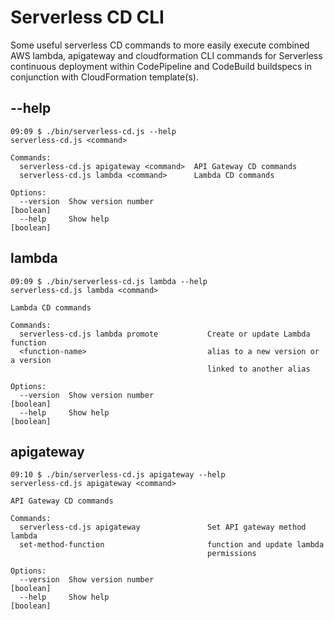 # Serverless CD CLI

Some useful serverless CD commands to more easily execute combined AWS lambda, apigateway and cloudformation CLI commands for Serverless continuous deployment within CodePipeline and CodeBuild buildspecs in conjunction with CloudFormation template(s).

## --help
```
09:09 $ ./bin/serverless-cd.js --help
serverless-cd.js <command>

Commands:
  serverless-cd.js apigateway <command>  API Gateway CD commands
  serverless-cd.js lambda <command>      Lambda CD commands

Options:
  --version  Show version number                                       [boolean]
  --help     Show help                                                 [boolean]
```

## lambda
```
09:09 $ ./bin/serverless-cd.js lambda --help
serverless-cd.js lambda <command>

Lambda CD commands

Commands:
  serverless-cd.js lambda promote           Create or update Lambda function
  <function-name>                           alias to a new version or a version
                                            linked to another alias

Options:
  --version  Show version number                                       [boolean]
  --help     Show help                                                 [boolean]
```

## apigateway
```
09:10 $ ./bin/serverless-cd.js apigateway --help
serverless-cd.js apigateway <command>

API Gateway CD commands

Commands:
  serverless-cd.js apigateway               Set API gateway method lambda
  set-method-function                       function and update lambda
                                            permissions

Options:
  --version  Show version number                                       [boolean]
  --help     Show help                                                 [boolean]
```
